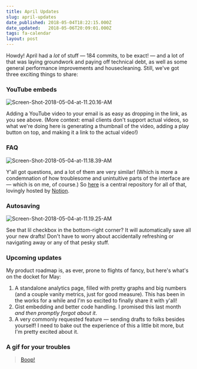 ```yaml
---
title: April Updates
slug: april-updates
date_published: 2018-05-04T18:22:15.000Z
date_updated:   2018-05-06T20:09:01.000Z
tags: fa-calendar
layout: post
---
```


<p>Howdy!  April had a <em>lot</em> of stuff — 184 commits, to be exact! — and a lot of that was laying groundwork and paying off technical debt, as well as some general performance improvements and housecleaning.  Still, we've got three exciting things to share:</p>
<h3 id="youtubeembeds">YouTube embeds</h3>
<p><img src="/content/images/2018/05/Screen-Shot-2018-05-04-at-11.20.16-AM.png" alt="Screen-Shot-2018-05-04-at-11.20.16-AM"></p>
<p>Adding a YouTube video to your email is as easy as dropping in the link, as you see above.  (More context: email clients don't support actual videos, so what we're doing here is generating a thumbnail of the video, adding a play button on top, and making it a link to the actual video!)</p>
<h3 id="faq">FAQ</h3>
<p><img src="/content/images/2018/05/Screen-Shot-2018-05-04-at-11.18.39-AM.png" alt="Screen-Shot-2018-05-04-at-11.18.39-AM"></p>
<p>Y'all got questions, and a lot of them are very similar! (Which is more a condemnation of how troublesome and unintuitive parts of the interface are — which is on me, of course.) So <a href="https://www.notion.so/FAQ-23bd5faf51eb489a8e7a828bc5249459">here</a> is a central repository for all of that, lovingly hosted by <a href="https://notion.so">Notion</a>.</p>
<h3 id="autosaving">Autosaving</h3>
<p><img src="/content/images/2018/05/Screen-Shot-2018-05-04-at-11.19.25-AM.png" alt="Screen-Shot-2018-05-04-at-11.19.25-AM"></p>
<p>See that lil checkbox in the bottom-right corner?  It will automatically save all your new drafts!  Don't have to worry about accidentally refreshing or navigating away or any of that pesky stuff.</p>
<h3 id="upcomingupdates">Upcoming updates</h3>
<p>My product roadmap is, as ever, prone to flights of fancy, but here's what's on the docket for May:</p>
<ol>
<li>A standalone analytics page, filled with pretty graphs and big numbers (and a couple vanity metrics, just for good measure).  This has been in the works for a while and I'm so excited to finally share it with y'all!</li>
<li>Gist embedding and better code handling.  I promised this last month <em>and then promptly forgot about it</em>.</li>
<li>A very commonly requested feature — sending drafts to folks besides yourself!  I need to bake out the experience of this a little bit more, but I'm pretty excited about it.</li>
</ol>
<h3 id="agifforyourtroubles">A gif for your troubles</h3>
<blockquote class="imgur-embed-pub" lang="en" data-id="2OWmRWp"><a href="//imgur.com/2OWmRWp">Boop!</a></blockquote><script async src="//s.imgur.com/min/embed.js" charset="utf-8"></script>
